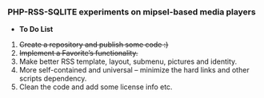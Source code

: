 ### PHP-RSS-SQLITE experiments on mipsel-based media players ###

  * **To Do List**

  1. ~~Create a repository and publish some code :)~~
  1. ~~Implement a Favorite’s functionality.~~
  1. Make better RSS template, layout, submenu, pictures and identity.
  1. More self-contained and universal  – minimize the hard links and other scripts dependency.
  1. Clean the code and add some license info etc.